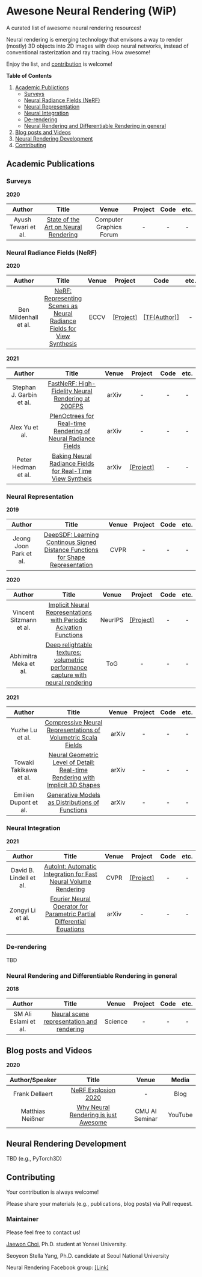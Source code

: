 # Awesone Neural Rendering (WiP)

A curated list of awesome neural rendering resources!

Neural rendering is emerging technology that envisons a way to render (mostly) 3D objects into 2D images with deep neural networks, instead of conventional rasterization and ray tracing. How awesome!

Enjoy the list, and [contribution](#contributing) is welcome!

**Table of Contents**

1. [Academic Publictions](#academic-publications)
    * [Surveys](#surveys)
    * [Neural Radiance Fields (NeRF)](#neural-radiance-fields-nerf)
    * [Neural Representation](#neural-representation)
    * [Neural Integration](#neural-integration)
    * [De-rendering](#de-rendering)
    * [Neural Rendering and Differentiable Rendering in general](#neural-rendering-and-differentiable-rendering-in-general)
3. [Blog posts and Videos](#blog-posts-and-videos)
4. [Neural Rendering Development](#neural-rendering-development)
5. [Contributing](#contributing)

## Academic Publications


### Surveys

**2020**

| Author | Title | Venue | Project | Code | etc. |
|:---:|:---:|:---:|:---:|:---:|:---:|
| Ayush Tewari et al. | [State of the Art on Neural Rendering](https://arxiv.org/abs/2004.03805) | Computer Graphics Forum | - | - | - |

### Neural Radiance Fields (NeRF)

**2020**

| Author | Title | Venue | Project | Code | etc. |
|:---:|:---:|:---:|:---:|:---:|:---:|
| Ben Mildenhall et al. | [NeRF: Representing Scenes as Neural Radiance Fields for View Synthesis](https://arxiv.org/abs/2003.08934) | ECCV | [[Project]](https://www.matthewtancik.com/nerf) | [[TF(Author)]](https://github.com/bmild/nerf) | - |

**2021**

| Author | Title | Venue | Project | Code | etc. |
|:---:|:---:|:---:|:---:|:---:|:---:|
| Stephan J. Garbin et al. | [FastNeRF: High-Fidelity Neural Rendering at 200FPS](https://arxiv.org/abs/2103.10380) | arXiv | - | - | - |
| Alex Yu et al. | [PlenOctrees for Real-time Rendering of Neural Radiance Fields](https://arxiv.org/abs/2103.14024) | arXiv | - | - | - |
| Peter Hedman et al. | [Baking Neural Radiance Fields for Real-Time View Syntheis](https://arxiv.org/abs/2103.14645) | arXiv | [[Project]](https://phog.github.io/snerg/) | - | - |

### Neural Representation

**2019**

| Author | Title | Venue | Project | Code | etc. |
|:---:|:---:|:---:|:---:|:---:|:---:|
| Jeong Joon Park et al. | [DeepSDF: Learning Continous Signed Distance Functions for Shape Representation](https://openaccess.thecvf.com/content_CVPR_2019/html/Park_DeepSDF_Learning_Continuous_Signed_Distance_Functions_for_Shape_Representation_CVPR_2019_paper.html) | CVPR | - | - | - |

**2020**

| Author | Title | Venue | Project | Code | etc. |
|:---:|:---:|:---:|:---:|:---:|:---:|
| Vincent Sitzmann et al. | [Implicit Neural Representations with Periodic Acivation Functions](https://arxiv.org/abs/2006.09661) | NeurIPS | [[Project]](https://vsitzmann.github.io/siren/) | - | - |
| Abhimitra Meka et al.	| [Deep relightable textures: volumetric performance capture with neural rendering](https://dl.acm.org/doi/abs/10.1145/3414685.3417814) | ToG | - | - | - |

**2021**

| Author | Title | Venue | Project | Code | etc. |
|:---:|:---:|:---:|:---:|:---:|:---:|
| Yuzhe Lu et al. | [Compressive Neural Representations of Volumetric Scala Fields](https://arxiv.org/abs/2104.04523) | arXiv | - | - | - |
| Towaki Takikawa et al. | [Neural Geometric Level of Detail: Real-time Rendering with Implicit 3D Shapes](https://arxiv.org/abs/2101.10994) | arXiv | - | - | - |
| Emilien Dupont et al. | [Generative Models as Distributions of Functions](https://arxiv.org/abs/2102.04776) | arXiv | - | - | - |


### Neural Integration

**2021**

| Author | Title | Venue | Project | Code | etc. |
|:---:|:---:|:---:|:---:|:---:|:---:|
| David B. Lindell et al. | [AutoInt: Automatic Integration for Fast Neural Volume Rendering](https://arxiv.org/abs/2012.01714) | CVPR | [[Project]](http://www.computationalimaging.org/publications/automatic-integration/) | - | - |
| Zongyi Li et al. | [Fourier Neural Operator for Parametric Partial Differential Equations](https://arxiv.org/abs/2010.08895) | arXiv | - | - | - |

### De-rendering

TBD

### Neural Rendering and Differentiable Rendering in general

**2018**

| Author | Title | Venue | Project | Code | etc. |
|:---:|:---:|:---:|:---:|:---:|:---:|
| SM Ali Eslami et al. | [Neural scene representation and rendering](https://science.sciencemag.org/content/360/6394/1204.abstract) | Science | - | - | - |

## Blog posts and Videos

**2020**

| Author/Speaker | Title | Venue | Media |
|:---:|:---:|:---:|:---:|
| Frank Dellaert | [NeRF Explosion 2020](https://dellaert.github.io/NeRF/) | - | Blog |
| Matthias Neißner | [Why Neural Rendering is just Awesome](https://www.youtube.com/watch?v=zNvS5hQsWEo) | CMU AI Seminar | YouTube |

## Neural Rendering Development

TBD (e.g., PyTorch3D)

## Contributing

Your contribution is always welcome!

Please share your materials (e.g., publications, blog posts) via Pull request.

### Maintainer

Please feel free to contact us!

[Jaewon Choi](https://sites.google.com/view/jaewon-choi), Ph.D. student at Yonsei University.

Seoyeon Stella Yang, Ph.D. candidate at Seoul National University

Neural Rendering Facebook group: [[Link]](https://www.facebook.com/groups/neuralrendering)
